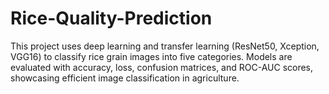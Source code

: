 # Rice-Quality-Prediction
This project uses deep learning and transfer learning (ResNet50, Xception, VGG16) to classify rice grain images into five categories. Models are evaluated with accuracy, loss, confusion matrices, and ROC-AUC scores, showcasing efficient image classification in agriculture.
